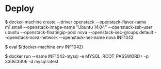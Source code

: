 # Deploy


$ docker-machine create --driver openstack --openstack-flavor-name m1.small --openstack-image-name "Ubuntu 14.04" --openstack-ssh-user ubuntu --openstack-floatingip-pool nova --openstack-sec-groups default  --openstack-nova-network --openstack-net-name nova INF1042

$ eval $(docker-machine env INF1042)

$ docker run --name INF1042-mysql -e MYSQL_ROOT_PASSWORD=<Password> -p 3306:3306 -d mysql:latest 



